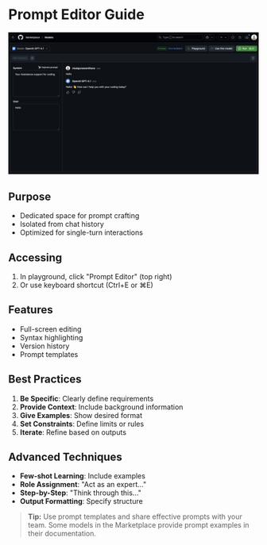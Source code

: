 # Prompt Editor Guide

![Model Comparison Screenshot](../Images/Prompteditor.png)

## Purpose
- Dedicated space for prompt crafting
- Isolated from chat history
- Optimized for single-turn interactions

## Accessing
1. In playground, click "Prompt Editor" (top right)
2. Or use keyboard shortcut (Ctrl+E or ⌘E)

## Features
- Full-screen editing
- Syntax highlighting
- Version history
- Prompt templates

## Best Practices
1. **Be Specific**: Clearly define requirements
2. **Provide Context**: Include background information
3. **Give Examples**: Show desired format
4. **Set Constraints**: Define limits or rules
5. **Iterate**: Refine based on outputs

## Advanced Techniques
- **Few-shot Learning**: Include examples
- **Role Assignment**: "Act as an expert..."
- **Step-by-Step**: "Think through this..."
- **Output Formatting**: Specify structure

> **Tip:** Use prompt templates and share effective prompts with your team. Some models in the Marketplace provide prompt examples in their documentation.